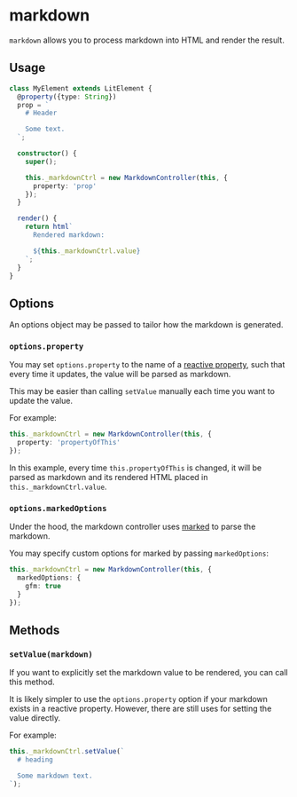 # markdown

`markdown` allows you to process markdown into HTML and render the result.

## Usage

```ts
class MyElement extends LitElement {
  @property({type: String})
  prop = `
    # Header

    Some text.
  `;

  constructor() {
    super();

    this._markdownCtrl = new MarkdownController(this, {
      property: 'prop'
    });
  }

  render() {
    return html`
      Rendered markdown:

      ${this._markdownCtrl.value}
    `;
  }
}
```

## Options

An options object may be passed to tailor how the markdown is generated.

### `options.property`

You may set `options.property` to the name of a
[reactive property](https://lit.dev/docs/components/properties/), such that
every time it updates, the value will be parsed as markdown.

This may be easier than calling `setValue` manually each time you want to
update the value.

For example:

```ts
this._markdownCtrl = new MarkdownController(this, {
  property: 'propertyOfThis'
});
```

In this example, every time `this.propertyOfThis` is changed, it will be parsed
as markdown and its rendered HTML placed in `this._markdownCtrl.value`.

### `options.markedOptions`

Under the hood, the markdown controller uses
[marked](https://github.com/markedjs/marked) to parse the markdown.

You may specify custom options for marked by passing `markedOptions`:

```ts
this._markdownCtrl = new MarkdownController(this, {
  markedOptions: {
    gfm: true
  }
});
```

## Methods

### `setValue(markdown)`

If you want to explicitly set the markdown value to be rendered, you can call
this method.

It is likely simpler to use the `options.property` option if your markdown
exists in a reactive property. However, there are still uses for setting the
value directly.

For example:

```ts
this._markdownCtrl.setValue(`
  # heading

  Some markdown text.
`);
```
